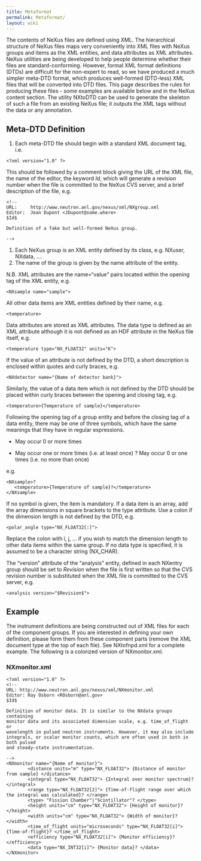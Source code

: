 ```yaml
---
title: Metaformat
permalink: Metaformat/
layout: wiki
---
```


The contents of NeXus files are defined using XML. The hierarchical
structure of NeXus files maps very conveniently into XML files with
NeXus groups and items as the XML entities, and data attributes as XML
attributes. NeXus utilities are being developed to help people determine
whether their files are standard-conforming. However, formal XML format
definitions (DTDs) are difficult for the non-expert to read, so we have
produced a much simpler meta-DTD format, which produces well-formed
(DTD-less) XML files that will be converted into DTD files. This page
describes the rules for producing these files - some examples are
available below and in the NeXus content section. The utility NXtoDTD
can be used to generate the skeleton of such a file from an existing
NeXus file; it outputs the XML tags without the data or any annotation.

Meta-DTD Definition
-------------------

1.  Each meta-DTD file should begin with a standard XML document tag,
    i.e.

<!-- -->

    <?xml version="1.0" ?>

  
This should be followed by a comment block giving the URL of the XML
file, the name of the editor, the keyword $Id$, which will generate a
revision number when the file is committed to the NeXus CVS server, and
a brief description of the file, e.g.

<!-- -->

    <!--
    URL:     http://www.neutron.anl.gov/nexus/xml/NXgroup.xml
    Editor:  Jean Dupont <JDupont@some.where>
    $Id$

    Definition of a fake but well-formed NeXus group.

    -->

1.  Each NeXus group is an XML entity defined by its class, e.g. NXuser,
    NXdata, ....
2.  The name of the group is given by the name attribute of the entity.

N.B. XML attributes are the name=“value” pairs located within the
opening tag of the XML entity, e.g.

    <NXsample name="sample">

All other data items are XML entities defined by their name, e.g.

    <temperature>

Data attributes are stored as XML attributes. The data type is defined
as an XML attribute although it is not defined as an HDF attribute in
the NeXus file itself, e.g.

    <temperature type="NX_FLOAT32" units="K">

If the value of an attribute is not defined by the DTD, a short
description is enclosed within quotes and curly braces, e.g.

    <NXdetector name="{Name of detector bank}">

Similarly, the value of a data item which is not defined by the DTD
should be placed within curly braces between the opening and closing
tag, e.g.

    <temperature>{Temperature of sample}</temperature>

Following the opening tag of a group entity and before the closing tag
of a data entity, there may be one of three symbols, which have the same
meanings that they have in regular expressions.

-   May occur 0 or more times

+ May occur one or more times (i.e. at least once) ? May occur 0 or one
times (i.e. no more than once)

e.g.

    <NXsample>?
       <temperature>{Temperature of sample}?</temperature> 
    </NXsample>

If no symbol is given, the item is mandatory. If a data item is an
array, add the array dimensions in square brackets to the type
attribute. Use a colon if the dimension length is not defined by the
DTD, e.g.

    <polar_angle type="NX_FLOAT32[:]">

Replace the colon with i, j, ... if you wish to match the dimension
length to other data items within the same group. If no data type is
specified, it is assumed to be a character string (NX\_CHAR).

The “version” attribute of the “analysis” entity, defined in each
NXentry group should be set to $Revision$ when the file is first written
so that the CVS revision number is substituted when the XML file is
committed to the CVS server, e.g.

    <analysis version="$Revision$">

Example
-------

The instrument definitions are being constructed out of XML files for
each of the component groups. If you are interested in defining your own
definition, please form them from these component parts (remove the XML
document type at the top of each file). See NXtofnpd.xml for a complete
example. The following is a colorized version of NXmonitor.xml.

### NXmonitor.xml

    <?xml version="1.0" ?> 
    <!--
    URL: http://www.neutron.anl.gov/nexus/xml/NXmonitor.xml
    Editor: Ray Osborn <ROsborn@anl.gov>
    $Id$

    Definition of monitor data. It is similar to the NXdata groups containing
    monitor data and its associated dimension scale, e.g. time_of_flight or
    wavelength in pulsed neutron instruments. However, it may also include
    integrals, or scalar monitor counts, which are often used in both in both pulsed
    and steady-state instrumentation.

    --> 
    <NXmonitor name="{Name of monitor}"> 
            <distance units="m" type="NX_FLOAT32"> {Distance of monitor from sample} </distance> 
            <integral type="NX_FLOAT32"> {Integral over monitor spectrum}? </integral> 
            <range type="NX_FLOAT32[2]"> {Time-of-flight range over which the integral was calculated}? </range> 
            <type> "Fission Chamber"|"Scintillator"? </type> 
            <height units="cm" type="NX_FLOAT32"> {Height of monitor}? </height> 
            <width units="cm" type="NX_FLOAT32"> {Width of monitor}? </width> 
            <time_of_flight units="microseconds" type="NX_FLOAT32[i]"> {Time-of-flight}? </time_of_flight> 
            <efficiency type="NX_FLOAT32[i]"> {Monitor efficiency}? </efficiency> 
            <data type="NX_INT32[i]"> {Monitor data}? </data> 
    </NXmonitor>
